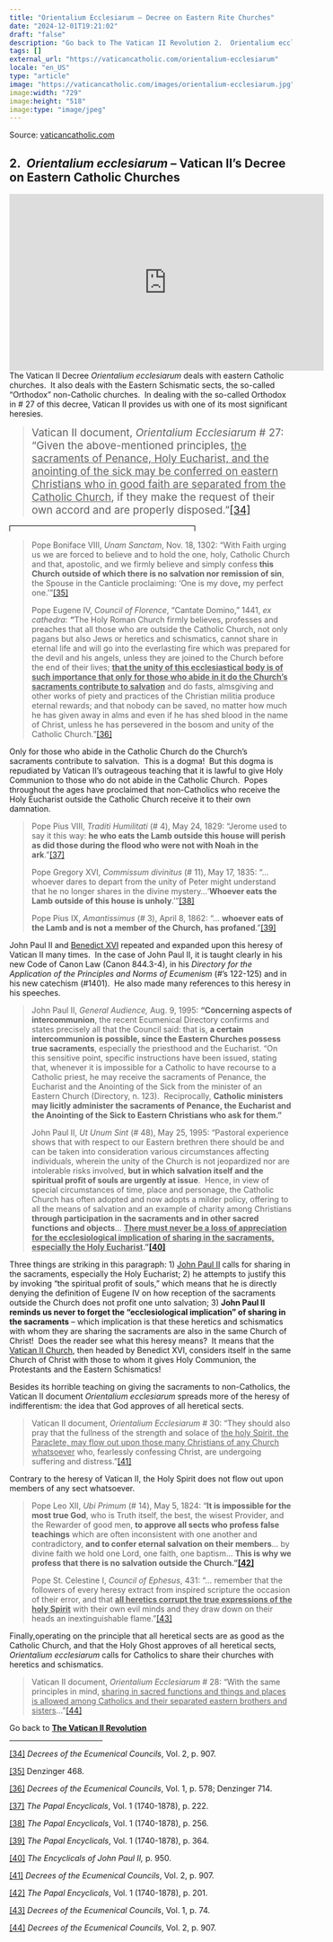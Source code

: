 ```yaml
---
title: "Orientalium Ecclesiarum – Decree on Eastern Rite Churches"
date: "2024-12-01T19:21:02"
draft: "false"
description: "Go back to The Vatican II Revolution 2.  Orientalium ecclesiarum – Vatican II’s Decree on Eastern Catholic Churches The Vatican II Decree Orientalium ecclesiarum deals with eastern Catholic churches.  It also deals with the Eastern Schismatic [...]"
tags: []
external_url: "https://vaticancatholic.com/orientalium-ecclesiarum"
locale: "en_US"
type: "article"
image: "https://vaticancatholic.com/images/orientalium-ecclesiarum.jpg"
image:width: "729"
image:height: "518"
image:type: "image/jpeg"
---
```


Source: [vaticancatholic.com](https://vaticancatholic.com/orientalium-ecclesiarum)

<h2><strong>2.  <em>Orientalium ecclesiarum</em> – Vatican II’s Decree on Eastern Catholic Churches</strong><strong>
</strong></h2>
<p><iframe title="YouTube video player" src="https://www.youtube.com/embed/1Jj7tuRDzRY" width="560" height="315" frameborder="0" allowfullscreen="allowfullscreen"></iframe>
The Vatican II Decree <em>Orientalium ecclesiarum</em> deals with eastern Catholic churches.  It also deals with the Eastern Schismatic sects, the so-called “Orthodox” non-Catholic churches.  In dealing with the so-called Orthodox in # 27 of this decree, Vatican II provides us with one of its most significant heresies.</p>

<blockquote>
<p><span style="font-size: 14pt;">Vatican II document,<em> Orientalium Ecclesiarum</em> # 27: “Given the above-mentioned principles, <span style="text-decoration: underline;">the sacraments of Penance, Holy Eucharist, and the anointing of the sick may be conferred on eastern Christians who in good faith are separated from the Catholic Church</span>, if they make the request of their own accord and are properly disposed.”<a id="_ednref34" title="" href="#_edn34" name="_ednref34">[34]</a></span></p>
</blockquote>
<table style="margin-left: auto; margin-right: auto; width: 100%; height: 10px;">
<tbody>
<tr style="height: 74px;">
<td style="border: 1px solid #000000; vertical-align: middle; padding: 5px; height: 10px; text-align: left;" width="319">For 20 centuries the Catholic Church consistently taught that heretics cannot receive the sacraments. This teaching is rooted in the dogma that outside the Catholic Church there is no remission of sins, defined by Pope Boniface VIII. It is also rooted in the dogma that sacraments only profit unto salvation those inside the Catholic Church, as defined by Pope Eugene IV.</td>
</tr>
</tbody>
</table>
<blockquote>
<p>Pope Boniface VIII, <em>Unam Sanctam</em>, Nov. 18, 1302: “With Faith urging us we are forced to believe and to hold the one, holy, Catholic Church and that, apostolic, and we firmly believe and simply confess<strong> this Church</strong> <strong>outside of which there is no salvation nor remission of sin</strong>, the Spouse in the Canticle proclaiming: ‘One is my dove<strong>,</strong> my perfect one.’”<a id="_ednref35" title="" href="#_edn35" name="_ednref35">[35]</a></p>
<p>Pope Eugene IV, <em>Council of Florence</em>, “Cantate Domino,” 1441, <em>ex cathedra</em>: <strong><em>“</em></strong>The Holy Roman Church firmly believes, professes and preaches that all those who are outside the Catholic Church, not only pagans but also Jews or heretics and schismatics, cannot share in eternal life and will go into the everlasting fire which was prepared for the devil and his angels, unless they are joined to the Church before the end of their lives; <strong><span style="text-decoration: underline;">that the unity of this ecclesiastical body is of such importance that only for those who abide in it do the Church’s sacraments contribute to salvation</span></strong> and do fasts, almsgiving and other works of piety and practices of the Christian militia produce eternal rewards; and that nobody can be saved, no matter how much he has given away in alms and even if he has shed blood in the name of Christ, unless he has persevered in the bosom and unity of the Catholic Church.”<a id="_ednref36" title="" href="#_edn36" name="_ednref36">[36]</a></p>
</blockquote>
<p>Only for those who abide in the Catholic Church do the Church’s sacraments contribute to salvation.  This is a dogma!  But this dogma is repudiated by Vatican II’s outrageous teaching that it is lawful to give Holy Communion to those who do not abide in the Catholic Church.  Popes throughout the ages have proclaimed that non-Catholics who receive the Holy Eucharist outside the Catholic Church receive it to their own damnation.</p>

<blockquote>
<p>Pope Pius VIII, <em>Traditi Humilitati</em> (# 4), May 24, 1829: “Jerome used to say it this way: <strong>he who eats the Lamb outside this house will perish as did those during the flood who were not with Noah in the ark</strong>.”<a id="_ednref37" title="" href="#_edn37" name="_ednref37">[37]</a></p>
<p>Pope Gregory XVI, <em>Commissum divinitus</em> (# 11), May 17, 1835: “… whoever dares to depart from the unity of Peter might understand that he no longer shares in the divine mystery…‘<strong>Whoever eats the Lamb outside of this house is unholy</strong>.’”<a id="_ednref38" title="" href="#_edn38" name="_ednref38">[38]</a></p>
<p>Pope Pius IX, <em>Amantissimus</em> (# 3), April 8, 1862: “… <strong>whoever eats of the Lamb and is not a member of the Church, has profaned</strong>.”<a id="_ednref39" title="" href="#_edn39" name="_ednref39">[39]</a></p>
</blockquote>
<p>John Paul II and <a title="The Heresies of Benedict XVI" href="https://vaticancatholic.com/anti-pope-benedict-xvi/" target="_blank" rel="noopener">Benedict XVI</a> repeated and expanded upon this heresy of Vatican II many times.  In the case of John Paul II, it is taught clearly in his new Code of Canon Law (Canon 844.3-4), in his <em>Directory for the Application of the Principles and Norms of Ecumenism</em> (#’s 122-125) and in his new catechism (#1401).  He also made many references to this heresy in his speeches.</p>

<blockquote>
<p align="left">John Paul II, <em>General Audience, </em>Aug. 9, 1995: <strong>“Concerning aspects of intercommunion</strong>, the recent Ecumenical Directory confirms and states precisely all that the Council said: that is, <strong>a certain intercommunion is possible, since the Eastern Churches possess true sacraments</strong>, especially the priesthood and the Eucharist.
“On this sensitive point, specific instructions have been issued, stating that, whenever it is impossible for a Catholic to have recourse to a Catholic priest, he may receive the sacraments of Penance, the Eucharist and the Anointing of the Sick from the minister of an Eastern Church (Directory, n. 123).  Reciprocally, <strong>Catholic ministers may licitly administer the sacraments of Penance, the Eucharist and the Anointing of the Sick to Eastern Christians who ask for them.”</strong></p>
<p align="left">John Paul II, <em>Ut Unum Sint </em>(# 48), May 25, 1995: “Pastoral experience shows that with respect to our Eastern brethren there should be and can be taken into consideration various circumstances affecting individuals, wherein the unity of the Church is not jeopardized nor are intolerable risks involved, <strong>but in which salvation itself and the spiritual profit of souls are urgently at issue</strong>.  Hence, in view of special circumstances of time, place and personage, the Catholic Church has often adopted and now adopts a milder policy, offering to all the means of salvation and an example of charity among Christians <strong>through participation in the sacraments and in other sacred functions and objects</strong>… <strong><span style="text-decoration: underline;">There must never be a loss of appreciation for the ecclesiological implication of sharing in the sacraments, especially the Holy Eucharist</span>.”<a id="_ednref40" title="" href="#_edn40" name="_ednref40"><strong>[40]</strong></a></strong></p>
</blockquote>
<p align="left">Three things are striking in this paragraph: 1) <a title="John Paul II (manifest heretic who claimed to be Pope 1978-2005)" href="https://vaticancatholic.com/anti-pope-john-paul-ii/" target="_blank" rel="noopener">John Paul II</a> calls for sharing in the sacraments, especially the Holy Eucharist; 2) he attempts to justify this by invoking “the spiritual profit of souls,” which means that he is directly denying the definition of Eugene IV on how reception of the sacraments outside the Church does not profit one unto salvation; 3) <strong>John Paul II reminds us never to forget the “ecclesiological implication” of sharing in the sacraments</strong> – which implication is that these heretics and schismatics with whom they are sharing the sacraments are also in the same Church of Christ!  Does the reader see what this heresy means?  It means that the <a title="Vatican II “Catholic” Church Exposed" href="https://vaticancatholic.com/vatican-ii-exposed/" target="_blank" rel="noopener">Vatican II Church</a>, then headed by Benedict XVI, considers itself in the same Church of Christ with those to whom it gives Holy Communion, the Protestants and the Eastern Schismatics!</p>
<p>Besides its horrible teaching on giving the sacraments to non-Catholics, the Vatican II document <em>Orientalium ecclesiarum</em> spreads more of the heresy of indifferentism: the idea that God approves of all heretical sects.</p>

<blockquote>
<p>Vatican II document,<em> Orientalium Ecclesiarum</em> # 30: “They should also pray that the fullness of the strength and solace of <span style="text-decoration: underline;">the holy Spirit, the Paraclete, may flow out upon those many Christians of any Church whatsoever</span> who, fearlessly confessing Christ, are undergoing suffering and distress.”<a id="_ednref41" title="" href="#_edn41" name="_ednref41">[41]</a></p>
</blockquote>
<p>Contrary to the heresy of Vatican II, the Holy Spirit does not flow out upon members of any sect whatsoever.</p>

<blockquote>
<p>Pope Leo XII, <em>Ubi Primum</em> (# 14), May 5, 1824: “<strong>It is impossible for the most true God</strong>, who is Truth itself, the best, the wisest Provider, and the Rewarder of good men, <strong>to approve all sects who profess false teachings</strong> which are often inconsistent with one another and contradictory, <strong>and to confer eternal salvation on their members</strong>… by divine faith we hold one Lord, one faith, one baptism… <strong>This is why we profess that there is no salvation outside the Church.”<a id="_ednref42" title="" href="#_edn42" name="_ednref42"><strong>[42]</strong></a></strong></p>
<p>Pope St. Celestine I, <em>Council of Ephesus</em>, 431: “… remember that the followers of every heresy extract from inspired scripture the occasion of their error, and that <strong><span style="text-decoration: underline;">all heretics corrupt the true expressions of the holy Spirit</span></strong> with their own evil minds and they draw down on their heads an inextinguishable flame.”<a id="_ednref43" title="" href="#_edn43" name="_ednref43">[43]</a></p>
</blockquote>
<p>Finally,operating on the principle that all heretical sects are as good as the Catholic Church, and that the Holy Ghost approves of all heretical sects<em>, Orientalium ecclesiarum</em> calls for Catholics to share their churches with heretics and schismatics.</p>

<blockquote>
<p>Vatican II document,<em> Orientalium Ecclesiarum</em> # 28: “With the same principles in mind, <span style="text-decoration: underline;">sharing in sacred functions and things and places is allowed among Catholics and their separated eastern brothers and sisters</span>...”<a id="_ednref44" title="" href="#_edn44" name="_ednref44">[44]</a></p>
</blockquote>
<pstyle="text-align: center;" data-tadv-p="keep">Go back to <span style=""><strong><a title="The Vatican II Revolution" href="https://vaticancatholic.com/vatican-ii/">The Vatican II Revolution</a></strong></span></p>

<p></p>
<div class="footnotes">


<hr align="left" size="1" width="33%" />

<div id="edn34">
<p><a id="_edn34" title="" href="#_ednref34" name="_edn34">[34]</a> <em>Decrees of the Ecumenical Councils</em>, Vol. 2, p. 907.</p>

</div>
<div id="edn35">
<p><a id="_edn35" title="" href="#_ednref35" name="_edn35">[35]</a> Denzinger 468.</p>

</div>
<div id="edn36">
<p><a id="_edn36" title="" href="#_ednref36" name="_edn36">[36]</a> <em>Decrees of the Ecumenical Councils</em>, Vol. 1, p. 578; Denzinger 714.</p>

</div>
<div id="edn37">
<p><a id="_edn37" title="" href="#_ednref37" name="_edn37">[37]</a> <em>The Papal Encyclicals</em>, Vol. 1 (1740-1878), p. 222.</p>

</div>
<div id="edn38">
<p><a id="_edn38" title="" href="#_ednref38" name="_edn38">[38]</a> <em>The Papal Encyclicals</em>, Vol. 1 (1740-1878), p. 256.</p>

</div>
<div id="edn39">
<p><a id="_edn39" title="" href="#_ednref39" name="_edn39">[39]</a> <em>The Papal Encyclicals</em>, Vol. 1 (1740-1878), p. 364.</p>

</div>
<div id="edn40">
<p><a id="_edn40" title="" href="#_ednref40" name="_edn40">[40]</a> <em>The Encyclicals of John Paul II, </em>p. 950.</p>

</div>
<div id="edn41">
<p><a id="_edn41" title="" href="#_ednref41" name="_edn41">[41]</a> <em>Decrees of the Ecumenical Councils</em>, Vol. 2, p. 907.</p>

</div>
<div id="edn42">
<p><a id="_edn42" title="" href="#_ednref42" name="_edn42">[42]</a> <em>The Papal Encyclicals</em>, Vol. 1 (1740-1878), p. 201.</p>

</div>
<div id="edn43">
<p><a id="_edn43" title="" href="#_ednref43" name="_edn43">[43]</a> <em>Decrees of the Ecumenical Councils</em>, Vol. 1, p. 74.</p>

</div>
<div id="edn44">
<p><a id="_edn44" title="" href="#_ednref44" name="_edn44">[44]</a> <em>Decrees of the Ecumenical Councils</em>, Vol. 2, p. 907.</p>

</div>
